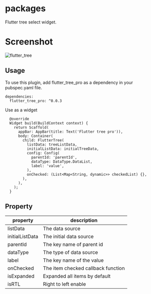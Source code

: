 # packages

Flutter tree select widget.

# Screenshot

![flutter_tree](https://user-images.githubusercontent.com/22675676/136653434-133b7e4a-fa57-463c-a11a-64a8711c9de9.gif)

## Usage

To use this plugin, add flutter_tree_pro as a dependency in your pubspec.yaml file.

```
dependencies:
  flutter_tree_pro: ^0.0.3
```

Use as a widget

```
  @override
  Widget build(BuildContext context) {
    return Scaffold(
      appBar: AppBar(title: Text('Flutter tree pro')),
      body: Container(
        child: FlutterTree(
          listData: treeListData,
          initialListData: initialTreeData,
          config: Config(
            parentId: 'parentId',
            dataType: DataType.DataList,
            label: 'value',
          ),
          onChecked: (List<Map<String, dynamic>> checkedList) {},
        ),
      ),
    );
  }
```

## Property

| property        | description                        |
|-----------------|------------------------------------|
| listData        | The data source                    |
| initialListData | The initial data source            |
| parentId        | The key name of parent id          |
| dataType        | The type of data source            |
| label           | The key name of the value          |
| onChecked       | The item checked callback function |
| isExpanded      | Expanded all items by default      |
| isRTL           | Right to left enable               |
